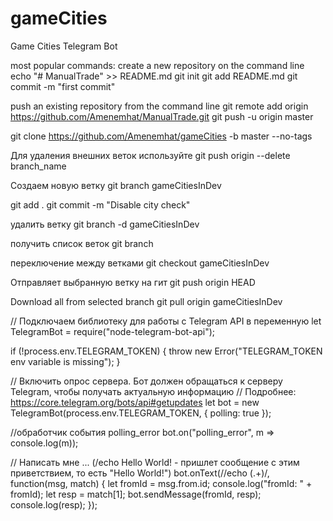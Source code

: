 # gameCities

Game Cities Telegram Bot

most popular commands:
create a new repository on the command line
echo "# ManualTrade" >> README.md
git init
git add README.md
git commit -m "first commit"

push an existing repository from the command line
git remote add origin https://github.com/Amenemhat/ManualTrade.git
git push -u origin master

git clone https://github.com/Amenemhat/gameCities -b master --no-tags

Для удаления внешних веток используйте
git push origin --delete branch_name

Создаем новую ветку
git branch gameCitiesInDev

git add .
git commit -m "Disable city check"

удалить ветку
git branch -d gameCitiesInDev

получить список веток
git branch

переключение между ветками
git checkout gameCitiesInDev

Отправляет выбранную ветку на гит
git push origin HEAD

Download all from selected branch
git pull origin gameCitiesInDev

// Подключаем библиотеку для работы с Telegram API в переменную
let TelegramBot = require("node-telegram-bot-api");

if (!process.env.TELEGRAM_TOKEN) {
throw new Error("TELEGRAM_TOKEN env variable is missing");
}

// Включить опрос сервера. Бот должен обращаться к серверу Telegram, чтобы получать актуальную информацию
// Подробнее: https://core.telegram.org/bots/api#getupdates
let bot = new TelegramBot(process.env.TELEGRAM_TOKEN, { polling: true });

//обработчик события polling_error
bot.on("polling_error", m => console.log(m));

// Написать мне ... (/echo Hello World! - пришлет сообщение с этим приветствием, то есть "Hello World!")
bot.onText(/\/echo (.+)/, function(msg, match) {
let fromId = msg.from.id;
console.log("fromId: " + fromId);
let resp = match[1];
bot.sendMessage(fromId, resp);
console.log(resp);
});
